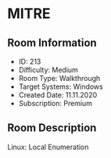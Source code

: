 ﻿# MITRE

## Room Information
- ID: 213
- Difficulty: Medium
- Room Type: Walkthrough
- Target Systems: Windows
- Created Date: 11.11.2020
- Subscription: Premium

## Room Description
Linux: Local Enumeration
